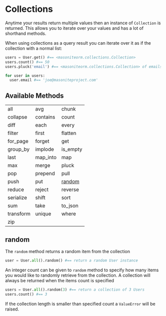 # Collections

Anytime your results return multiple values then an instance of `Collection` is returned. This allows you to iterate over your values and has a lot of shorthand methods.

When using collections as a query result you can iterate over it as if the collection with a normal list:

```python
users = User.get() #== <masoniteorm.collections.Collection>
users.count() #== 50
users.pluck('email') #== <masoniteorm.collections.Collection> of emails

for user in users:
  user.email #== 'joe@masoniteproject.com'
```

## Available Methods

|  |  |  |
| :--- | :--- | :--- |
| all | avg | chunk |
| collapse | contains | count |
| diff | each | every |
| filter | first | flatten |
| for\_page | forget | get |
| group\_by | implode | is\_empty |
| last | map\_into | map |
| max | merge | pluck |
| pop | prepend | pull |
| push | put | [random](/#random) |
| reduce | reject | reverse |
| serialize | shift | sort |
| sum | take | to\_json |
| transform | unique | where |
| zip |


## random
The `random` method returns a random item from the collection
```python
user = User.all().random() #== return a random User instance
```

An integer count can be given to `random` method to specify how many items you would like to randomly retrieve from the collection. A collection will always be returned when the items count is specified

```python
users = User.all().random(3) #== return a collection of 3 Users
users.count() #== 3
```

If the collection length is smaller than specified count a `ValueError` will be raised.